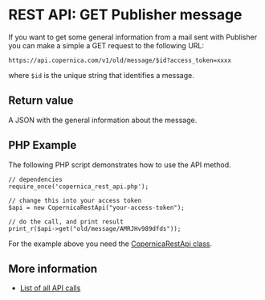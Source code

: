 # REST API: GET Publisher message

If you want to get some general information from a mail sent with Publisher
you can make a simple a GET request to the following URL:

`https://api.copernica.com/v1/old/message/$id?access_token=xxxx`

where `$id` is the unique string that identifies a message. 

## Return value

A JSON with the general information about the message.

## PHP Example

The following PHP script demonstrates how to use the API method.

    // dependencies
    require_once('copernica_rest_api.php');
    
    // change this into your access token
    $api = new CopernicaRestApi("your-access-token");

    // do the call, and print result
    print_r($api->get("old/message/AMRJHv989dfds"));

For the example above you need the [CopernicaRestApi class](rest-php).

## More information

* [List of all API calls](rest-api)
